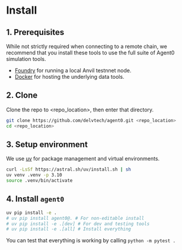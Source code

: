 # Install

## 1. Prerequisites
While not strictly required when connecting to a remote chain, we recommend that you install these tools to use the full suite of Agent0 simulation tools.

- [Foundry](https://book.getfoundry.sh/getting-started/installation) for running a local Anvil testnnet node.
- [Docker](https://docs.docker.com/engine/install/) for hosting the underlying data tools.

## 2. Clone
Clone the repo to <repo_location>, then enter that directory.

```bash
git clone https://github.com/delvtech/agent0.git <repo_location>
cd <repo_location>
```

## 3. Setup environment
We use [uv](https://github.com/astral-sh/uv) for package management and virtual environments.

```bash
curl -LsSf https://astral.sh/uv/install.sh | sh
uv venv .venv -p 3.10
source .venv/bin/activate
```

## 4. Install `agent0`
```bash
uv pip install -e .
# uv pip install agent0@. # For non-editable install
# uv pip install -e .[dev] # For dev and testing tools
# uv pip install -e .[all] # Install everything
```

You can test that everything is working by calling `python -m pytest .`
